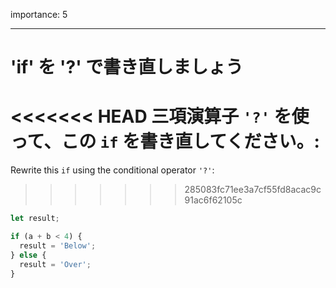 importance: 5

---

# 'if' を '?' で書き直しましょう

<<<<<<< HEAD
三項演算子 `'?'` を使って、この `if` を書き直してください。:
=======
Rewrite this `if` using the conditional operator `'?'`:
>>>>>>> 285083fc71ee3a7cf55fd8acac9c91ac6f62105c

```js
let result;

if (a + b < 4) {
  result = 'Below';
} else {
  result = 'Over';
}
```
